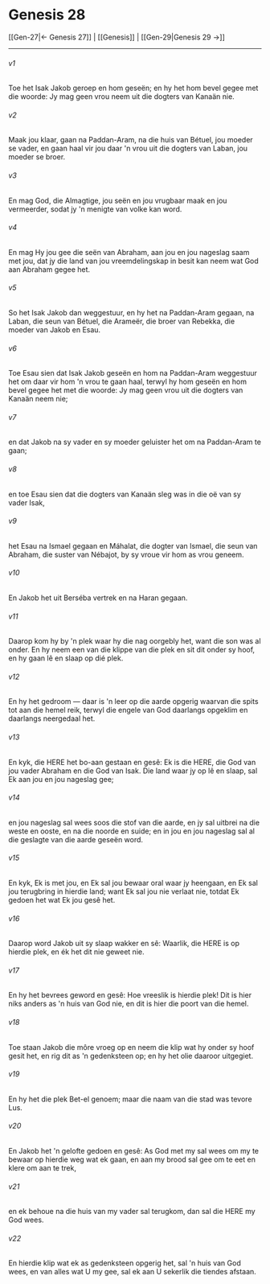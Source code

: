 # Genesis 28

[[Gen-27|← Genesis 27]] | [[Genesis]] | [[Gen-29|Genesis 29 →]]
***

###### v1
Toe het Isak Jakob geroep en hom geseën; en hy het hom bevel gegee met die woorde: Jy mag geen vrou neem uit die dogters van Kanaän nie. 
###### v2
Maak jou klaar, gaan na Paddan-Aram, na die huis van Bétuel, jou moeder se vader, en gaan haal vir jou daar 'n vrou uit die dogters van Laban, jou moeder se broer. 
###### v3
En mag God, die Almagtige, jou seën en jou vrugbaar maak en jou vermeerder, sodat jy 'n menigte van volke kan word. 
###### v4
En mag Hy jou gee die seën van Abraham, aan jou en jou nageslag saam met jou, dat jy die land van jou vreemdelingskap in besit kan neem wat God aan Abraham gegee het. 
###### v5
So het Isak Jakob dan weggestuur, en hy het na Paddan-Aram gegaan, na Laban, die seun van Bétuel, die Arameër, die broer van Rebekka, die moeder van Jakob en Esau. 
###### v6
Toe Esau sien dat Isak Jakob geseën en hom na Paddan-Aram weggestuur het om daar vir hom 'n vrou te gaan haal, terwyl hy hom geseën en hom bevel gegee het met die woorde: Jy mag geen vrou uit die dogters van Kanaän neem nie; 
###### v7
en dat Jakob na sy vader en sy moeder geluister het om na Paddan-Aram te gaan; 
###### v8
en toe Esau sien dat die dogters van Kanaän sleg was in die oë van sy vader Isak, 
###### v9
het Esau na Ismael gegaan en Máhalat, die dogter van Ismael, die seun van Abraham, die suster van Nébajot, by sy vroue vir hom as vrou geneem. 
###### v10
En Jakob het uit Berséba vertrek en na Haran gegaan. 
###### v11
Daarop kom hy by 'n plek waar hy die nag oorgebly het, want die son was al onder. En hy neem een van die klippe van die plek en sit dit onder sy hoof, en hy gaan lê en slaap op dié plek. 
###### v12
En hy het gedroom — daar is 'n leer op die aarde opgerig waarvan die spits tot aan die hemel reik, terwyl die engele van God daarlangs opgeklim en daarlangs neergedaal het. 
###### v13
En kyk, die HERE het bo-aan gestaan en gesê: Ek is die HERE, die God van jou vader Abraham en die God van Isak. Die land waar jy op lê en slaap, sal Ek aan jou en jou nageslag gee; 
###### v14
en jou nageslag sal wees soos die stof van die aarde, en jy sal uitbrei na die weste en ooste, en na die noorde en suide; en in jou en jou nageslag sal al die geslagte van die aarde geseën word. 
###### v15
En kyk, Ek is met jou, en Ek sal jou bewaar oral waar jy heengaan, en Ek sal jou terugbring in hierdie land; want Ek sal jou nie verlaat nie, totdat Ek gedoen het wat Ek jou gesê het. 
###### v16
Daarop word Jakob uit sy slaap wakker en sê: Waarlik, die HERE is op hierdie plek, en ék het dit nie geweet nie. 
###### v17
En hy het bevrees geword en gesê: Hoe vreeslik is hierdie plek! Dit is hier niks anders as 'n huis van God nie, en dit is hier die poort van die hemel. 
###### v18
Toe staan Jakob die môre vroeg op en neem die klip wat hy onder sy hoof gesit het, en rig dit as 'n gedenksteen op; en hy het olie daaroor uitgegiet. 
###### v19
En hy het die plek Bet-el genoem; maar die naam van die stad was tevore Lus. 
###### v20
En Jakob het 'n gelofte gedoen en gesê: As God met my sal wees om my te bewaar op hierdie weg wat ek gaan, en aan my brood sal gee om te eet en klere om aan te trek, 
###### v21
en ek behoue na die huis van my vader sal terugkom, dan sal die HERE my God wees. 
###### v22
En hierdie klip wat ek as gedenksteen opgerig het, sal 'n huis van God wees, en van alles wat U my gee, sal ek aan U sekerlik die tiendes afstaan. 
